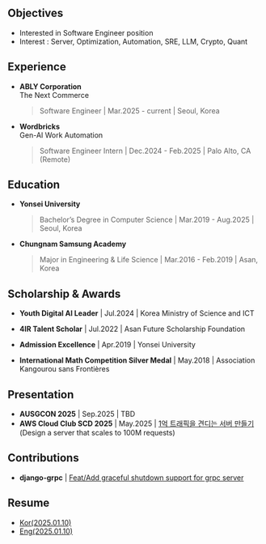## Objectives
- Interested in Software Engineer position
- Interest : Server, Optimization, Automation, SRE, LLM, Crypto, Quant

## Experience
- **ABLY Corporation**  
  The Next Commerce
  > Software Engineer | Mar.2025 - current | Seoul, Korea

- **Wordbricks**  
  Gen-AI Work Automation
  > Software Engineer Intern | Dec.2024 - Feb.2025 | Palo Alto, CA (Remote)


## Education
- **Yonsei University**
  > Bachelor’s Degree in Computer Science | Mar.2019 - Aug.2025 | Seoul, Korea

- **Chungnam Samsung Academy**
  > Major in Engineering & Life Science | Mar.2016 - Feb.2019 | Asan, Korea


## Scholarship & Awards
- **Youth Digital AI Leader** | Jul.2024 | Korea Ministry of Science and ICT

- **4IR Talent Scholar** | Jul.2022 | Asan Future Scholarship Foundation
  
- **Admission Excellence** | Apr.2019 | Yonsei University
  
- **International Math Competition Silver Medal** | May.2018 | Association Kangourou sans Frontières  

## Presentation
- **AUSGCON 2025** | Sep.2025 | TBD
- **AWS Cloud Club SCD 2025** | May.2025 | [1억 트래픽을 견디는 서버 만들기](https://youtu.be/Ey_IBhsmrhM)(Design a server that scales to 100M requests)

## Contributions

- **django-grpc** | [Feat/Add graceful shutdown support for grpc server](https://github.com/gluk-w/django-grpc/pull/53)

## Resume
- [Kor(2025.01.10)](https://drive.google.com/file/d/1nof5piHRRwnarlXPMGRRcR3m491LH5t7/view?usp=sharing)
- [Eng(2025.01.10)](https://drive.google.com/file/d/1JPq6PKAF6hTro9OhJ6_mkNzjPBJKN12H/view?usp=sharing)
